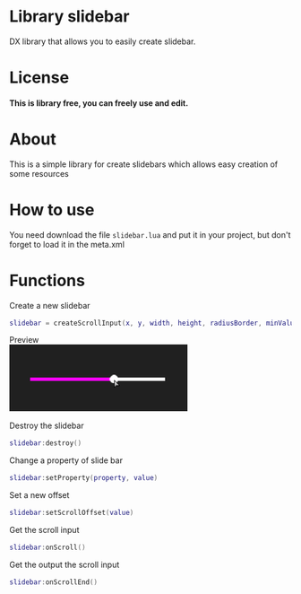 # Library slidebar
DX library that allows you to easily create slidebar.

# License
#### This is library free, you can freely use and edit.

# About
This is a simple library for create slidebars which allows easy creation of some resources

# How to use
You need download the file ```slidebar.lua``` and put it in your project, but don't forget to load it in the meta.xml

# Functions
Create a new slidebar
```lua
slidebar = createScrollInput(x, y, width, height, radiusBorder, minValue, maxValue, circleScale, postGUI)
```
Preview <br/>
![Preview](https://github.com/LODSX/slidebar/blob/main/preview_slidebar.png)

Destroy the slidebar
```lua
slidebar:destroy()
```
Change a property of slide bar
```lua
slidebar:setProperty(property, value)
```

Set a new offset
```lua
slidebar:setScrollOffset(value)
```

Get the scroll input
```lua
slidebar:onScroll()
```

Get the output the scroll input
```lua
slidebar:onScrollEnd()
```
